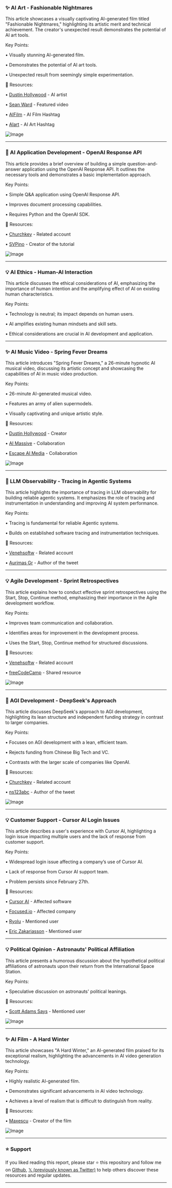 ### ✨ AI Art - Fashionable Nightmares

This article showcases a visually captivating AI-generated film titled "Fashionable Nightmares," highlighting its artistic merit and technical achievement.  The creator's unexpected result demonstrates the potential of AI art tools.

Key Points:

• Visually stunning AI-generated film.


• Demonstrates the potential of AI art tools.


• Unexpected result from seemingly simple experimentation.



🔗 Resources:

• [Dustin Hollywood](https://x.com/dustinhollywood) - AI artist


• [Sean Ward](https://x.com/seanward) - Featured video


• [AIFilm](https://x.com/hashtag/AIFilm?src=hashtag_click) - AI Film Hashtag


• [AIart](https://x.com/hashtag/AIart?src=hashtag_click) - AI Art Hashtag


![Image](https://pbs.twimg.com/ext_tw_video_thumb/1900547520520183808/pu/img/Mev8dkH2ukGDrJI6.jpg)


---

### 🤖 AI Application Development - OpenAI Response API

This article provides a brief overview of building a simple question-and-answer application using the OpenAI Response API.  It outlines the necessary tools and demonstrates a basic implementation approach.


Key Points:

• Simple Q&A application using OpenAI Response API.


• Improves document processing capabilities.


• Requires Python and the OpenAI SDK.



🔗 Resources:

• [Churchkey](https://x.com/churchkey) - Related account


• [SVPino](https://x.com/svpino) - Creator of the tutorial


![Image](https://pbs.twimg.com/amplify_video_thumb/1900517894460514305/img/-rvxxHBJEJ2i11qa.jpg)


---

### 💡 AI Ethics - Human-AI Interaction

This article discusses the ethical considerations of AI, emphasizing the importance of human intention and the amplifying effect of AI on existing human characteristics.


Key Points:

• Technology is neutral; its impact depends on human users.


• AI amplifies existing human mindsets and skill sets.


• Ethical considerations are crucial in AI development and application.



---

### ✨ AI Music Video - Spring Fever Dreams

This article introduces "Spring Fever Dreams," a 26-minute hypnotic AI musical video, discussing its artistic concept and showcasing the capabilities of AI in music video production.


Key Points:

• 26-minute AI-generated musical video.


• Features an army of alien supermodels.


• Visually captivating and unique artistic style.



🔗 Resources:

• [Dustin Hollywood](https://x.com/dustinhollywood) - Creator


• [AI Massive](https://x.com/ai_massive) - Collaboration


• [Escape AI Media](https://x.com/escapeaimedia) - Collaboration


![Image](https://pbs.twimg.com/amplify_video_thumb/1900663698466746370/img/UIfBeWGZQb5w4YN7.jpg)


---

### 🤖 LLM Observability - Tracing in Agentic Systems

This article highlights the importance of tracing in LLM observability for building reliable agentic systems.  It emphasizes the role of tracing and instrumentation in understanding and improving AI system performance.


Key Points:

• Tracing is fundamental for reliable Agentic systems.


•  Builds on established software tracing and instrumentation techniques.



🔗 Resources:

• [Venehsoftw](https://x.com/venehsoftw) - Related account


• [Aurimas Gr](https://x.com/Aurimas_Gr) - Author of the tweet


---

### 💡 Agile Development - Sprint Retrospectives

This article explains how to conduct effective sprint retrospectives using the Start, Stop, Continue method, emphasizing their importance in the Agile development workflow.


Key Points:

• Improves team communication and collaboration.


• Identifies areas for improvement in the development process.


• Uses the Start, Stop, Continue method for structured discussions.



🔗 Resources:

• [Venehsoftw](https://x.com/venehsoftw) - Related account


• [freeCodeCamp](https://x.com/freeCodeCamp) - Shared resource


![Image](https://pbs.twimg.com/media/Gl-QwHSWwAAp-ii?format=jpg&name=small)


---

### 🚀 AGI Development - DeepSeek's Approach

This article discusses DeepSeek's approach to AGI development, highlighting its lean structure and independent funding strategy in contrast to larger companies.


Key Points:

• Focuses on AGI development with a lean, efficient team.


• Rejects funding from Chinese Big Tech and VC.


• Contrasts with the larger scale of companies like OpenAI.



🔗 Resources:

• [Churchkey](https://x.com/churchkey) - Related account


• [ns123abc](https://x.com/ns123abc) - Author of the tweet


![Image](https://pbs.twimg.com/media/Gl900UWXsAEN1aL?format=jpg&name=900x900)


---

### 💡 Customer Support - Cursor AI Login Issues

This article describes a user's experience with Cursor AI, highlighting a login issue impacting multiple users and the lack of response from customer support.


Key Points:

• Widespread login issue affecting a company’s use of Cursor AI.


• Lack of response from Cursor AI support team.


• Problem persists since February 27th.


🔗 Resources:


• [Cursor AI](https://x.com/cursor_ai) - Affected software


• [Focused.io](https://x.com/focused_dot_io) - Affected company


• [Ryolu](https://x.com/ryolu_) - Mentioned user


• [Eric Zakariasson](https://x.com/ericzakariasson) - Mentioned user



---

### 💡 Political Opinion - Astronauts' Political Affiliation

This article presents a humorous discussion about the hypothetical political affiliations of astronauts upon their return from the International Space Station.


Key Points:

• Speculative discussion on astronauts' political leanings.



🔗 Resources:

• [Scott Adams Says](https://x.com/ScottAdamsSays) - Mentioned user



![Image](https://pbs.twimg.com/amplify_video_thumb/1900270586338930688/img/oNSatwTgJdq54cPc.jpg)


---

### ✨ AI Film - A Hard Winter

This article showcases "A Hard Winter," an AI-generated film praised for its exceptional realism, highlighting the advancements in AI video generation technology.


Key Points:

• Highly realistic AI-generated film.


• Demonstrates significant advancements in AI video technology.


• Achieves a level of realism that is difficult to distinguish from reality.



🔗 Resources:

• [Maxescu](https://x.com/maxescu) - Creator of the film


![Image](https://pbs.twimg.com/ext_tw_video_thumb/1900240536214097920/pu/img/a3QDIc-9MT6Kd0S6.jpg)


---

### ⭐️ Support

If you liked reading this report, please star ⭐️ this repository and follow me on [Github](https://github.com/Drix10), [𝕏 (previously known as Twitter)](https://x.com/DRIX_10_) to help others discover these resources and regular updates.

---